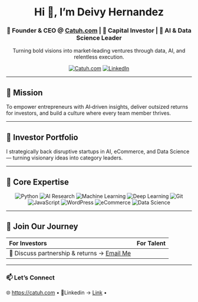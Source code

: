 <h1 align="center">Hi 👋, I’m Deivy Hernandez</h1>
<h3 align="center">🚀 Founder & CEO @ <a href="https://catuh.com">Catuh.com</a> | 💼 Capital Investor | 🤖 AI & Data Science Leader</h3>

<p align="center">
  Turning bold visions into market‑leading ventures through data, AI, and relentless execution.
</p>

<p align="center">
  <a href="https://catuh.com"><img alt="Catuh.com" src="https://img.shields.io/badge/Catuh.com-Visit-blue?logo=google-chrome&logoColor=white"/></a>
  <a href="https://linkedin.com/in/deivy-stiven-hernandez-casta%C3%B1eda-32646271/"><img alt="LinkedIn" src="https://img.shields.io/badge/LinkedIn-Follow-blue?logo=linkedin"/></a>
</p>

---

## 🌟 Mission

To empower entrepreneurs with AI‑driven insights, deliver outsized returns for investors, and build a culture where every team member thrives.

---

## 💼 Investor Portfolio

I strategically back disruptive startups in AI, eCommerce, and Data Science — turning visionary ideas into category leaders.

---

## 🔧 Core Expertise

<p align="center">
  <img alt="Python" src="https://img.shields.io/badge/Python-3776AB?logo=python&logoColor=white"/>
  <img alt="AI Research" src="https://img.shields.io/badge/AI%20Papers-FF6F61?logo=researchgate&logoColor=white"/>
  <img alt="Machine Learning" src="https://img.shields.io/badge/Machine%20Learning-FBCA04?logo=scikitlearn&logoColor=white"/>
  <img alt="Deep Learning" src="https://img.shields.io/badge/Deep%20Learning-FF006E?logo=tensorflow&logoColor=white"/>
  <img alt="Git" src="https://img.shields.io/badge/Git-F05032?logo=git&logoColor=white"/>
  <img alt="JavaScript" src="https://img.shields.io/badge/JavaScript-F7DF1E?logo=javascript&logoColor=black"/>
  <img alt="WordPress" src="https://img.shields.io/badge/WordPress-21759B?logo=wordpress&logoColor=white"/>
  <img alt="eCommerce" src="https://img.shields.io/badge/E‑commerce-009688?logo=shopify&logoColor=white"/>
  <img alt="Data Science" src="https://img.shields.io/badge/Data%20Science-4DB6AC?logo=pandas&logoColor=white"/>
</p>

---

## 🤝 Join Our Journey

| For Investors | For Talent |
|:-------------|:-----------|
| 💬 Discuss partnership & returns → [Email Me](mailto:tech@catuh.com) | 

---

### 📫 Let’s Connect

🌐 https://catuh.com • 🔗Linkedin → [Link](https://www.linkedin.com/in/deivy-stiven-hernandez-casta%C3%B1eda-32646271/) • 


